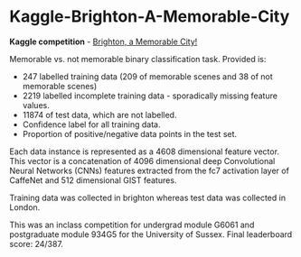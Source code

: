 # Kaggle-Brighton-A-Memorable-City

**Kaggle competition** - [Brighton, a Memorable City!](https://www.kaggle.com/c/brighton-a-memorable-city)

Memorable vs. not memorable binary classification task. Provided is:
* 247 labelled training data (209 of memorable scenes and 38 of not memorable scenes)
* 2219 labelled incomplete training data - sporadically missing feature values.
* 11874 of test data, which are not labelled.
* Confidence label for all training data.
* Proportion of positive/negative data points in the test set.

Each data instance is represented as a 4608 dimensional feature vector. This vector is a concatenation of 4096 dimensional deep Convolutional Neural Networks (CNNs) features extracted from the fc7 activation layer of CaffeNet and 512 dimensional GIST features.

Training data was collected in brighton whereas test data was collected in London.

This was an inclass competition for undergrad module G6061 and postgraduate module 934G5 for the University of Sussex. Final leaderboard score: 24/387.
